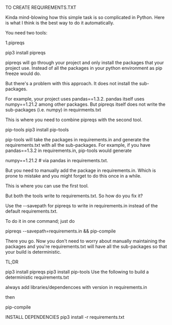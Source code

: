 TO CREATE REQUIREMENTS.TXT

Kinda mind-blowing how this simple task is so complicated in Python. Here is what I think is the best way to do it automatically.

You need two tools:

1.pipreqs

pip3 install pipreqs

pipreqs will go through your project and only install the packages that your project use. Instead of all the packages in your python environment as pip freeze would do.

But there's a problem with this approach. It does not install the sub-packages.

For example, your project uses pandas==1.3.2. pandas itself uses numpy==1.21.2 among other packages. But pipreqs itself does not write the sub-packages (i.e. numpy) in requirments.txt

This is where you need to combine pipreqs with the second tool.

pip-tools
pip3 install pip-tools

pip-tools will take the packages in requirements.in and generate the requirements.txt with all the sub-packages. For example, if you have pandas==1.3.2 in requirements.in, pip-tools would generate

numpy==1.21.2 # via pandas in requirements.txt.

But you need to manually add the package in requirements.in. Which is prone to mistake and you might forget to do this once in a while.

This is where you can use the first tool.

But both the tools write to requirements.txt. So how do you fix it?

Use the --savepath for pipreqs to write in requirements.in instead of the default requirements.txt.

To do it in one command; just do

 pipreqs --savepath=requirements.in && pip-compile

There you go. Now you don't need to worry about manually maintaining the packages and you're requirements.txt will have all the sub-packages so that your build is deterministic.

TL;DR

pip3 install pipreqs
pip3 install pip-tools
Use the following to build a deterministic requirements.txt

always add libraries/dependencoes with version in requirements.in

then

pip-compile 


 INSTALL DEPENDENCIES
 pip3 install -r requirements.txt